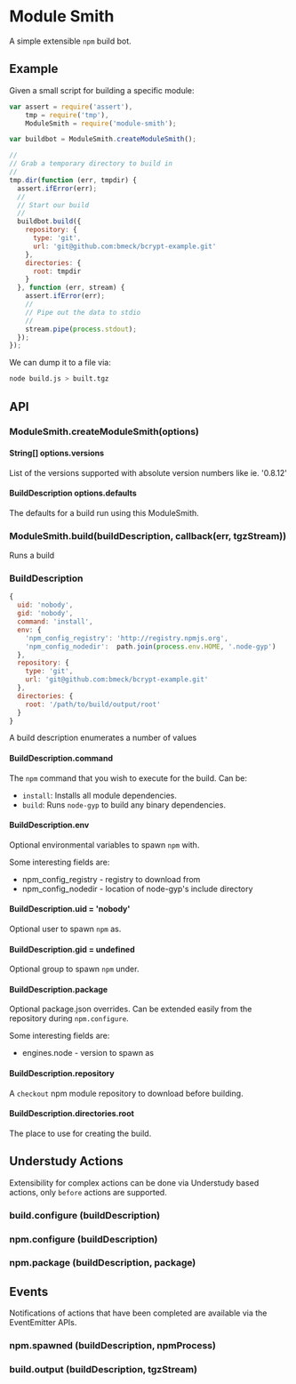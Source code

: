 # Module Smith

A simple extensible `npm` build bot.

## Example

Given a small script for building a specific module:

``` js
var assert = require('assert'),
    tmp = require('tmp'),
    ModuleSmith = require('module-smith');

var buildbot = ModuleSmith.createModuleSmith();

//
// Grab a temporary directory to build in
//
tmp.dir(function (err, tmpdir) {
  assert.ifError(err);
  //
  // Start our build
  //
  buildbot.build({
    repository: {
      type: 'git',
      url: 'git@github.com:bmeck/bcrypt-example.git'
    },
    directories: {
      root: tmpdir
    }
  }, function (err, stream) {
    assert.ifError(err);
    //
    // Pipe out the data to stdio
    //
    stream.pipe(process.stdout);
  });
});
```

We can dump it to a file via:

```bash
node build.js > built.tgz
```

## API

### ModuleSmith.createModuleSmith(options)

#### String[] options.versions

List of the versions supported with absolute version numbers like ie. '0.8.12'

#### BuildDescription options.defaults

The defaults for a build run using this ModuleSmith.

### ModuleSmith.build(buildDescription, callback(err, tgzStream))

Runs a build

### BuildDescription

``` js
{
  uid: 'nobody',
  gid: 'nobody',
  command: 'install',
  env: {
    'npm_config_registry': 'http://registry.npmjs.org',
    'npm_config_nodedir':  path.join(process.env.HOME, '.node-gyp')
  },
  repository: {
    type: 'git',
    url: 'git@github.com:bmeck/bcrypt-example.git'
  },
  directories: {
    root: '/path/to/build/output/root'
  }
}
```

A build description enumerates a number of values

#### BuildDescription.command

The `npm` command that you wish to execute for the build. Can be:

* `install`: Installs all module dependencies.
* `build`: Runs `node-gyp` to build any binary dependencies.

#### BuildDescription.env

Optional environmental variables to spawn `npm` with.

Some interesting fields are:

* npm_config_registry - registry to download from
* npm_config_nodedir - location of node-gyp's include directory

#### BuildDescription.uid = 'nobody'

Optional user to spawn `npm` as.

#### BuildDescription.gid = undefined

Optional group to spawn `npm` under.

#### BuildDescription.package

Optional package.json overrides.
Can be extended easily from the repository during `npm.configure`.

Some interesting fields are:

* engines.node - version to spawn as

#### BuildDescription.repository

A `checkout` npm module repository to download before building.

#### BuildDescription.directories.root

The place to use for creating the build.

## Understudy Actions

Extensibility for complex actions can be done via Understudy based actions, only `before` actions are supported.

### build.configure (buildDescription)

### npm.configure (buildDescription)

### npm.package (buildDescription, package)

## Events

Notifications of actions that have been completed are available via the EventEmitter APIs.

### npm.spawned (buildDescription, npmProcess)

### build.output (buildDescription, tgzStream)
